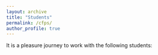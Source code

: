 ```yaml
---
layout: archive
title: "Students"
permalink: /cfps/
author_profile: true
---
```


It is a pleasure journey to work with the following students:

